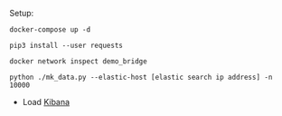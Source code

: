 Setup:

`docker-compose up -d`

`pip3 install --user requests`

`docker network inspect demo_bridge`

`python ./mk_data.py --elastic-host [elastic search ip address] -n 10000`

- Load [Kibana](http://localhost:5601/app/kibana#/dev_tools/console?_g=())
